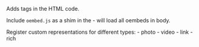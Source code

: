 Adds <oembed /> tags in the HTML code.

Include `oembed.js` as a shim in the <head> - will load all oembeds in
body.

Register custom representations for different types: 
	- photo
	- video
	- link
	- rich
